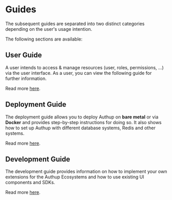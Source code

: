 # Guides
The subsequent guides are separated into two distinct categories depending on the user's usage intention.

The following sections are available:

## User Guide
A user intends to access & manage resources (user, roles, permissions, ...) via the user interface.
As a user, you can view the following guide for further information.

Read more [here](./../guide/user/index).

## Deployment Guide
The deployment guide allows you to deploy Authup on **bare metal** or via **Docker** and provides 
step-by-step instructions for doing so. 
It also shows how to set up Authup with different database systems, Redis and other systems.

Read more [here](./../guide/deployment/index).

## Development Guide

The development guide provides information on how to implement your own extensions
for the Authup Ecosystems and how to use existing UI components and SDKs.

Read more [here](./../guide/development/index).
